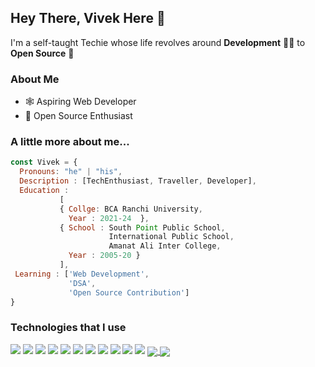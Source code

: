 
<!--

### Hi there 👋

**icodervivek/icodervivek** is a ✨ _special_ ✨ repository because its `README.md` (this file) appears on your GitHub profile.

Here are some ideas to get you started:

- 🔭 I’m currently working on ...
- 🌱 I’m currently learning ...
- 👯 I’m looking to collaborate on ...
- 🤔 I’m looking for help with ...
- 💬 Ask me about ...
- 📫 How to reach me: ...
- 😄 Pronouns: ...
- ⚡ Fun fact: ...

This is a **bold test** <br>
This is a *italic*
This is ~~Strike Throuh~~ <br>
This is a [website](google.com)
![Vivs Hacx](https://avatars.githubusercontent.com/u/39510579?s=400&u=51caf79f0a59414e8ebe1e5e5f5b84eea4c4fcd3&v=4)




- test1
- test2
- test3 

- [ ] this is a croos list
- [x] this is another



[![Vivek's GitHub stats](https://github-readme-stats.vercel.app/api?username=icodervivek)](https://github.com/icodervivek/github-readme-stats&show_icons=true&theme=radical)




##### A little more about me...  

```javascript
const Vivek = {
  Pronouns: "he" | "his",
  Description : [TechEnthusiast  
                and a lot more ],
  Education : 
           [ 
           { Collge: Ranchi University, 
             Year :2021-24  }, 
           { School : International Public School,
                      Amanat Ali Inter College,
              Year : 2018-20 } 
           ],
 Learning : ['Web Development', 
            'DSA', 
            'Open Source Contribution ' ]
}
```




![Vivek's GitHub stats](https://github-readme-stats.vercel.app/api?username=icodervivek&show_icons=true&theme=radical) <br>
[![Most Used Languages](https://github-readme-stats.vercel.app/api/top-langs/?username=icodervivek&layout=compact&theme=radical)](https://github.com/icodervivek/github-readme-stats)



-->

## **Hey There, Vivek Here 👋**

I'm a self-taught Techie whose life revolves around **Development** 👨‍💻 to **Open Source** 🧾

### About Me
- 🕸 Aspiring Web Developer
- 🙌 Open Source Enthusiast

### A little more about me...  

```javascript
const Vivek = {
  Pronouns: "he" | "his",
  Description : [TechEnthusiast, Traveller, Developer],
  Education : 
           [ 
           { Collge: BCA Ranchi University, 
             Year : 2021-24  }, 
           { School : South Point Public School,
                      International Public School,
                      Amanat Ali Inter College,
             Year : 2005-20 } 
           ],
 Learning : ['Web Development', 
             'DSA', 
             'Open Source Contribution']
}
```

### Technologies that I use
<!-- <div style="display:inline">
<img height="32" width="32" src="https://unpkg.com/simple-icons@v5/icons/c.svg" />
<img height="32" width="32" src="https://unpkg.com/simple-icons@v5/icons/cplusplus.svg" />
<img height="32" width="32" src="https://unpkg.com/simple-icons@v5/icons/java.svg" />

<img height="32" width="32" src="https://unpkg.com/simple-icons@v5/icons/html5.svg" />
<img height="32" width="32" src="https://unpkg.com/simple-icons@v5/icons/css3.svg" />
<img height="32" width="32" src="https://unpkg.com/simple-icons@v5/icons/javascript.svg" />
<img height="32" width="32" src="https://unpkg.com/simple-icons@v5/icons/nodedotjs.svg" />
<img height="32" width="32" src="https://unpkg.com/simple-icons@v5/icons/express.svg" />
<img height="32" width="32" src="https://unpkg.com/simple-icons@v5/icons/firebase.svg" />
<img height="32" width="32" src="https://unpkg.com/simple-icons@v5/icons/mongodb.svg" />
<img height="32" width="32" src="https://unpkg.com/simple-icons@v5/icons/postman.svg" />
<img height="32" width="32" src="https://unpkg.com/simple-icons@v5/icons/visualstudio.svg" />
</div> -->


<img src="https://img.shields.io/badge/C-00599C?style=for-the-badge&logo=c&logoColor=white" />
<img src="https://img.shields.io/badge/C%2B%2B-00599C?style=for-the-badge&logo=c%2B%2B&logoColor=white" />
<img src="https://img.shields.io/badge/Java-ED8B00?style=for-the-badge&logo=java&logoColor=white" />

<img src="https://img.shields.io/badge/HTML5-E34F26?style=for-the-badge&logo=html5&logoColor=white" />
<img src="https://img.shields.io/badge/CSS3-1572B6?style=for-the-badge&logo=css3&logoColor=white" />
<img src="https://img.shields.io/badge/Bootstrap-563D7C?style=for-the-badge&logo=bootstrap&logoColor=white" />
<img src="https://img.shields.io/badge/JavaScript-323330?style=for-the-badge&logo=javascript&logoColor=F7DF1E" />

<img src="https://img.shields.io/badge/Node.js-339933?style=for-the-badge&logo=nodedotjs&logoColor=white" />
<img src="https://img.shields.io/badge/Express.js-000000?style=for-the-badge&logo=express&logoColor=white" />
<img src="https://img.shields.io/badge/MongoDB-4EA94B?style=for-the-badge&logo=mongodb&logoColor=white" />

<img src="https://img.shields.io/badge/Visual_Studio-5C2D91?style=for-the-badge&logo=visual%20studio&logoColor=white" />

<!-- <img src="" />
 -->


<a href="https://github.com/icodervivek/github-readme-stats">
  <img align="center" src="https://github-readme-stats.vercel.app/api?username=icodervivek&show_icons=true&theme=radical" />
</a>
<a href="https://github.com/icodervivek/github-readme-stats">
  <img align="center" src="https://github-readme-stats.vercel.app/api/top-langs/?username=icodervivek&layout=compact&theme=radical" />
</a>
